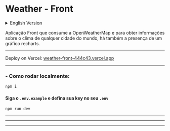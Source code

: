 # Weather - Front

<details>
  <summary>English Version</summary>
  <hr>
  This is a front-end application that utilizes the OpenWeatherMap API to fetch weather information for any city in the world. It also features a Recharts graph for visual representation of the data.
  <hr>

Deployed on Vercel: [weather-front-444c43.vercel.app](https://weather-front-444c43.vercel.app)

  <hr/>

### - How to run locally:

```bash
npm i
```
#### Copy the `.env.example` and set your key in your `.env`

```bash
npm run dev
```

<hr>
<hr>
<hr>

</details>

Aplicação Front que consume a OpenWeatherMap e para obter informações sobre o clima de qualquer cidade do mundo, há também a presença de um gráfico recharts.

<hr>

Deploy on Vercel: [weather-front-444c43.vercel.app](https://weather-front-444c43.vercel.app)

<hr>

### - Como rodar localmente:

```bash
npm i
```
#### Siga o `.env.example` e defina sua key no seu `.env`

```bash
npm run dev
```

<hr>
<hr>
<hr>